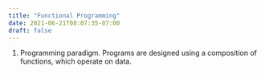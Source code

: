 ```yaml
---
title: "Functional Programming"
date: 2021-06-21T08:07:35-07:00
draft: false
---
```


1. Programming paradigm. Programs are designed using a composition of functions, which operate on data.
